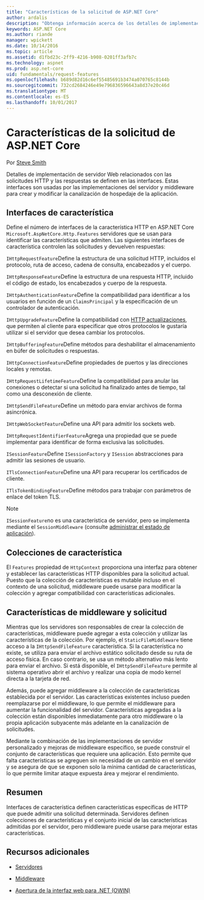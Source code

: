 ```yaml
---
title: "Características de la solicitud de ASP.NET Core"
author: ardalis
description: "Obtenga información acerca de los detalles de implementación de servidor web relacionados con las solicitudes HTTP y las respuestas que se definen en interfaces de ASP.NET Core."
keywords: ASP.NET Core
ms.author: riande
manager: wpickett
ms.date: 10/14/2016
ms.topic: article
ms.assetid: d1fbd23c-2ff9-4216-b908-0201ff3afb7c
ms.technology: aspnet
ms.prod: asp.net-core
uid: fundamentals/request-features
ms.openlocfilehash: b689d82d16c6ef55485691b3474a070765c8144b
ms.sourcegitcommit: 732cd2684246e49e796836596643a8d37e20c46d
ms.translationtype: MT
ms.contentlocale: es-ES
ms.lasthandoff: 10/01/2017
---
```

# <a name="request-features-in-aspnet-core"></a>Características de la solicitud de ASP.NET Core

Por [Steve Smith](https://ardalis.com/)

Detalles de implementación de servidor Web relacionados con las solicitudes HTTP y las respuestas se definen en las interfaces. Estas interfaces son usadas por las implementaciones del servidor y middleware para crear y modificar la canalización de hospedaje de la aplicación.

## <a name="feature-interfaces"></a>Interfaces de característica

Define el número de interfaces de la característica HTTP en ASP.NET Core `Microsoft.AspNetCore.Http.Features` servidores que se usan para identificar las características que admiten. Las siguientes interfaces de característica controlen las solicitudes y devuelven respuestas:

`IHttpRequestFeature`Define la estructura de una solicitud HTTP, incluidos el protocolo, ruta de acceso, cadena de consulta, encabezados y el cuerpo.

`IHttpResponseFeature`Define la estructura de una respuesta HTTP, incluido el código de estado, los encabezados y cuerpo de la respuesta.

`IHttpAuthenticationFeature`Define la compatibilidad para identificar a los usuarios en función de un `ClaimsPrincipal` y la especificación de un controlador de autenticación.

`IHttpUpgradeFeature`Define la compatibilidad con [HTTP actualizaciones](https://tools.ietf.org/html/rfc2616.html#section-14.42), que permiten al cliente para especificar que otros protocolos le gustaría utilizar si el servidor que desea cambiar los protocolos.

`IHttpBufferingFeature`Define métodos para deshabilitar el almacenamiento en búfer de solicitudes o respuestas.

`IHttpConnectionFeature`Define propiedades de puertos y las direcciones locales y remotas.

`IHttpRequestLifetimeFeature`Define la compatibilidad para anular las conexiones o detectar si una solicitud ha finalizado antes de tiempo, tal como una desconexión de cliente.

`IHttpSendFileFeature`Define un método para enviar archivos de forma asincrónica.

`IHttpWebSocketFeature`Define una API para admitir los sockets web.

`IHttpRequestIdentifierFeature`Agrega una propiedad que se puede implementar para identificar de forma exclusiva las solicitudes.

`ISessionFeature`Define `ISessionFactory` y `ISession` abstracciones para admitir las sesiones de usuario.

`ITlsConnectionFeature`Define una API para recuperar los certificados de cliente.

`ITlsTokenBindingFeature`Define métodos para trabajar con parámetros de enlace del token TLS.

> [!NOTE]
> `ISessionFeature`no es una característica de servidor, pero se implementa mediante el `SessionMiddleware` (consulte [administrar el estado de aplicación](app-state.md)).

## <a name="feature-collections"></a>Colecciones de característica

El `Features` propiedad de `HttpContext` proporciona una interfaz para obtener y establecer las características HTTP disponibles para la solicitud actual. Puesto que la colección de características es mutable incluso en el contexto de una solicitud, middleware puede usarse para modificar la colección y agregar compatibilidad con características adicionales.

## <a name="middleware-and-request-features"></a>Características de middleware y solicitud

Mientras que los servidores son responsables de crear la colección de características, middleware puede agregar a esta colección y utilizar las características de la colección. Por ejemplo, el `StaticFileMiddleware` tiene acceso a la `IHttpSendFileFeature` característica. Si la característica no existe, se utiliza para enviar el archivo estático solicitado desde su ruta de acceso física. En caso contrario, se usa un método alternativo más lento para enviar el archivo. Si está disponible, el `IHttpSendFileFeature` permite al sistema operativo abrir el archivo y realizar una copia de modo kernel directa a la tarjeta de red.

Además, puede agregar middleware a la colección de características establecida por el servidor. Las características existentes incluso pueden reemplazarse por el middleware, lo que permite el middleware para aumentar la funcionalidad del servidor. Características agregadas a la colección están disponibles inmediatamente para otro middleware o la propia aplicación subyacente más adelante en la canalización de solicitudes.

Mediante la combinación de las implementaciones de servidor personalizado y mejoras de middleware específico, se puede construir el conjunto de características que requiere una aplicación. Esto permite que falta características se agreguen sin necesidad de un cambio en el servidor y se asegura de que se exponen solo la mínima cantidad de características, lo que permite limitar ataque expuesta área y mejorar el rendimiento.

## <a name="summary"></a>Resumen

Interfaces de característica definen características específicas de HTTP que puede admitir una solicitud determinada. Servidores definen colecciones de características y el conjunto inicial de las características admitidas por el servidor, pero middleware puede usarse para mejorar estas características.

## <a name="additional-resources"></a>Recursos adicionales

* [Servidores](servers/index.md)

* [Middleware](middleware.md)

* [Apertura de la interfaz web para .NET (OWIN)](owin.md)

